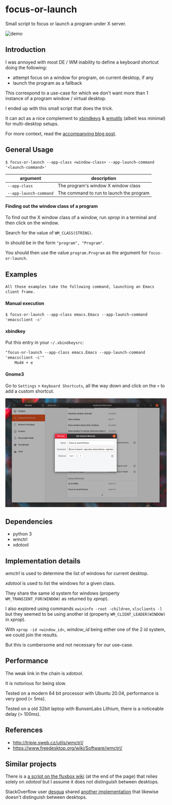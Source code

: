 # focus-or-launch

Small script to focus or launch a program under X server.

![demo](https://www.eigenbahn.com/assets/gif/focus_or_launch_demo.gif)

## Introduction

I was annoyed with most DE / WM inability to define a keyboard shortcut doing the following:

 - attempt focus on a window for program, on current desktop, if any
 - launch the program as a fallback

This correspond to a use-case for which we don't want more than 1 instance of a program window / virtual desktop.

I ended up with this small script that does the trick.

It can act as a nice complement to [xbindkeys](https://www.nongnu.org/xbindkeys/) & [wmutils](https://github.com/wmutils) (albeit less minimal) for multi-desktop setups.

For more context, read the [accompanying blog post](https://www.eigenbahn.com/2020/01/22/gnome-shortcut-focus-or-launch).


## General Usage

    $ focus-or-launch --app-class <window-class> --app-launch-command '<launch-command>'

| argument               | description                              |
|------------------------|------------------------------------------|
| `--app-class`          | The program's window X window class      |
| `--app-launch-command` | The command to run to launch the program |


#### Finding out the window class of a program

To find out the X window class of a window, run _xprop_ in a terminal and then click on the window.

Search for the value of `WM_CLASS(STRING)`.

In should be in the form `"program", "Program"`.

You should then use the value `program.Program` as the argument for `focus-or-launch`.


## Examples

    All those examples take the following command, launching an Emacs client frame.

#### Manual execution

    $ focus-or-launch --app-class emacs.Emacs --app-launch-command 'emacsclient -c'


#### xbindkey

Put this entry in your `~/.xbindkeysrc`:

    "focus-or-launch --app-class emacs.Emacs --app-launch-command 'emacsclient -c'"
        Mod4 + e


#### Gnome3

Go to `Settings` > `Keyboard Shortcuts`, all the way down and click on the `+` to add a custom shortcut.

![gnome_shortcut_settings](/gnome_shortcut_settings.png)


## Dependencies

 - python 3
 - wmctrl
 - xdotool


## Implementation details

_wmctrl_ is used to determine the list of windows for current desktop.

_xdotool_ is used to list the windows for a given class.

They share the same id system for windows (property `WM_TRANSIENT_FOR(WINDOW)` as returned by _xprop_).

I also explored using commands `xwininfo -root -children`, `xlsclients -l` but they seemed to be using another id  (property `WM_CLIENT_LEADER(WINDOW)` in _xprop_).

With `xprop -id <window_id>`, _window_id_ being either one of the 2 id system, we could join the results.

But this is cumbersome and not necessary for our use-case.


## Performance

The weak link in the chain is _xdotool_.

It is notorious for being slow.

Tested on a modern 64 bit processor with Ubuntu 20.04, performance is very good (< 5ms).

Tested on a old 32bit laptop with BunsenLabs Lithium, there is a noticeable delay (> 100ms).


## References

 - http://tripie.sweb.cz/utils/wmctrl/
 - https://www.freedesktop.org/wiki/Software/wmctrl/


## Similar projects

There is a [a script on the fluxbox wiki](http://fluxbox-wiki.org/Keyboard_shortcuts.html) (at the end of the page) that relies solely on _xdotool_ but I assume it does not distinguish between desktops.

StackOverflow user [desgua](https://askubuntu.com/users/12943/desgua) shared [another implementation](https://askubuntu.com/questions/127284/command-to-launch-an-application-or-to-show-its-window-if-already-launched) that likewise doesn't distinguish between desktops.
